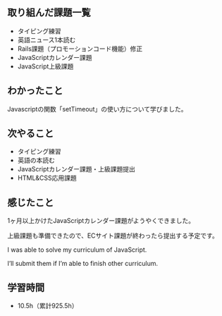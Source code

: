 ## 取り組んだ課題一覧
- タイピング練習
- 英語ニュース1本読む
- Rails課題（プロモーションコード機能）修正
- JavaScriptカレンダー課題
- JavaScript上級課題
## わかったこと
Javascriptの関数「setTimeout」の使い方について学びました。
## 次やること
- タイピング練習
- 英語の本読む
- JavaScriptカレンダー課題・上級課題提出
- HTML&CSS応用課題
## 感じたこと
1ヶ月以上かけたJavaScriptカレンダー課題がようやくできました。

上級課題も準備できたので、ECサイト課題が終わったら提出する予定です。

I was able to solve my curriculum of JavaScript.

I’ll submit them if I’m able to finish other curriculum.

## 学習時間
- 10.5h（累計925.5h）
